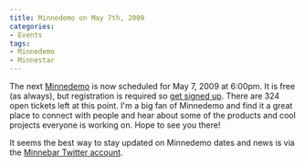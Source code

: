 ```yaml
---
title: Minnedemo on May 7th, 2009
categories:
- Events
tags:
- Minnedemo
- Minnestar
---
```


The next [Minnedemo](http://minnedemo.org/) is now scheduled for May 7, 2009 at 6:00pm. It is free (as always), but registration is required so [get signed up](http://minnedemo.eventbrite.com/). There are 324 open tickets left at this point.
I'm a big fan of Minnedemo and find it a great place to connect with people and hear about some of the products and cool projects everyone is working on. Hope to see you there!

It seems the best way to stay updated on Minnedemo dates and news is via the [Minnebar Twitter account](http://twitter.com/minnebar).
